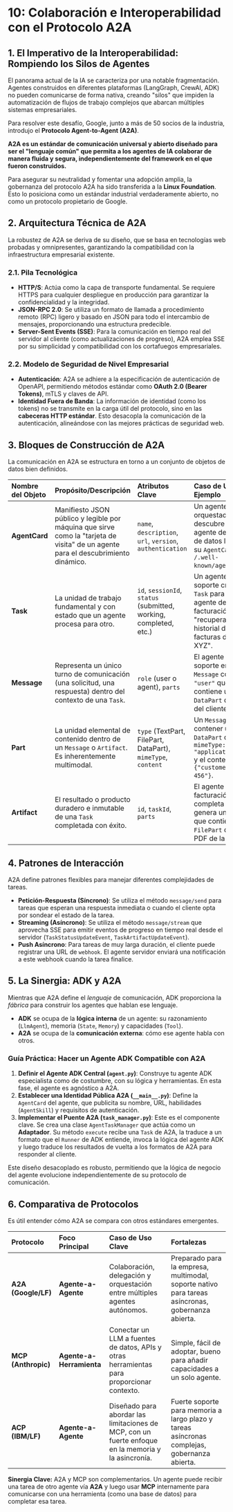 
# 10: Colaboración e Interoperabilidad con el Protocolo A2A

## 1. El Imperativo de la Interoperabilidad: Rompiendo los Silos de Agentes

El panorama actual de la IA se caracteriza por una notable fragmentación. Agentes construidos en diferentes plataformas (LangGraph, CrewAI, ADK) no pueden comunicarse de forma nativa, creando "silos" que impiden la automatización de flujos de trabajo complejos que abarcan múltiples sistemas empresariales.

Para resolver este desafío, Google, junto a más de 50 socios de la industria, introdujo el **Protocolo Agent-to-Agent (A2A)**.

**A2A es un estándar de comunicación universal y abierto diseñado para ser el "lenguaje común" que permita a los agentes de IA colaborar de manera fluida y segura, independientemente del framework en el que fueron construidos.**

Para asegurar su neutralidad y fomentar una adopción amplia, la gobernanza del protocolo A2A ha sido transferida a la **Linux Foundation**. Esto lo posiciona como un estándar industrial verdaderamente abierto, no como un protocolo propietario de Google.

## 2. Arquitectura Técnica de A2A

La robustez de A2A se deriva de su diseño, que se basa en tecnologías web probadas y omnipresentes, garantizando la compatibilidad con la infraestructura empresarial existente.

### 2.1. Pila Tecnológica

* **HTTP/S**: Actúa como la capa de transporte fundamental. Se requiere HTTPS para cualquier despliegue en producción para garantizar la confidencialidad y la integridad.
* **JSON-RPC 2.0**: Se utiliza un formato de llamada a procedimiento remoto (RPC) ligero y basado en JSON para todo el intercambio de mensajes, proporcionando una estructura predecible.
* **Server-Sent Events (SSE)**: Para la comunicación en tiempo real del servidor al cliente (como actualizaciones de progreso), A2A emplea SSE por su simplicidad y compatibilidad con los cortafuegos empresariales.

### 2.2. Modelo de Seguridad de Nivel Empresarial

* **Autenticación**: A2A se adhiere a la especificación de autenticación de OpenAPI, permitiendo métodos estándar como **OAuth 2.0 (Bearer Tokens)**, mTLS y claves de API.
* **Identidad Fuera de Banda**: La información de identidad (como los tokens) no se transmite en la carga útil del protocolo, sino en las **cabeceras HTTP estándar**. Esto desacopla la comunicación de la autenticación, alineándose con las mejores prácticas de seguridad web.

## 3. Bloques de Construcción de A2A

La comunicación en A2A se estructura en torno a un conjunto de objetos de datos bien definidos.

| Nombre del Objeto | Propósito/Descripción | Atributos Clave | Caso de Uso de Ejemplo |
| :--- | :--- | :--- | :--- |
| **AgentCard** | Manifiesto JSON público y legible por máquina que sirve como la "tarjeta de visita" de un agente para el descubrimiento dinámico. | `name`, `description`, `url`, `version`, `authentication` | Un agente orquestador descubre a un agente de análisis de datos leyendo su `AgentCard` en `/.well-known/agent.json`. |
| **Task** | La unidad de trabajo fundamental y con estado que un agente procesa para otro. | `id`, `sessionId`, `status` (submitted, working, completed, etc.) | Un agente de soporte crea una `Task` para un agente de facturación para "recuperar el historial de facturas del cliente XYZ". |
| **Message** | Representa un único turno de comunicación (una solicitud, una respuesta) dentro del contexto de una `Task`. | `role` (user o agent), `parts` | El agente de soporte envía un `Message` con `role: "user"` que contiene una `DataPart` con el ID del cliente. |
| **Part** | La unidad elemental de contenido dentro de un `Message` o `Artifact`. Es inherentemente multimodal. | `type` (TextPart, FilePart, DataPart), `mimeType`, `content` | Un `Message` puede contener una `DataPart` con `mimeType: "application/json"` y el contenido `{"customerId": "C-456"}`. |
| **Artifact** | El resultado o producto duradero e inmutable de una `Task` completada con éxito. | `id`, `taskId`, `parts` | El agente de facturación completa la `Task` y genera un `Artifact` que contiene una `FilePart` con un PDF de la factura. |

## 4. Patrones de Interacción

A2A define patrones flexibles para manejar diferentes complejidades de tareas.

* **Petición-Respuesta (Síncrono)**: Se utiliza el método `message/send` para tareas que esperan una respuesta inmediata o cuando el cliente opta por sondear el estado de la tarea.
* **Streaming (Asíncrono)**: Se utiliza el método `message/stream` que aprovecha SSE para emitir eventos de progreso en tiempo real desde el servidor (`TaskStatusUpdateEvent`, `TaskArtifactUpdateEvent`).
* **Push Asíncrono**: Para tareas de muy larga duración, el cliente puede registrar una URL de `webhook`. El agente servidor enviará una notificación a este webhook cuando la tarea finalice.

## 5. La Sinergia: ADK y A2A

Mientras que A2A define el *lenguaje* de comunicación, ADK proporciona la *fábrica* para construir los agentes que hablan ese lenguaje.

* **ADK** se ocupa de la **lógica interna** de un agente: su razonamiento (`LlmAgent`), memoria (`State`, `Memory`) y capacidades (`Tool`).
* **A2A** se ocupa de la **comunicación externa**: cómo ese agente habla con otros.

### Guía Práctica: Hacer un Agente ADK Compatible con A2A

1.  **Definir el Agente ADK Central (`agent.py`)**: Construye tu agente ADK especialista como de costumbre, con su lógica y herramientas. En esta fase, el agente es agnóstico a A2A.
2.  **Establecer una Identidad Pública A2A (`__main__.py`)**: Define la `AgentCard` del agente, que publicita su nombre, URL, habilidades (`AgentSkill`) y requisitos de autenticación.
3.  **Implementar el Puente A2A (`task_manager.py`)**: Este es el componente clave. Se crea una clase `AgentTaskManager` que actúa como un **Adaptador**. Su método `execute` recibe una `Task` de A2A, la traduce a un formato que el `Runner` de ADK entiende, invoca la lógica del agente ADK y luego traduce los resultados de vuelta a los formatos de A2A para responder al cliente.

Este diseño desacoplado es robusto, permitiendo que la lógica de negocio del agente evolucione independientemente de su protocolo de comunicación.

## 6. Comparativa de Protocolos

Es útil entender cómo A2A se compara con otros estándares emergentes.

| Protocolo | Foco Principal | Caso de Uso Clave | Fortalezas |
| :--- | :--- | :--- | :--- |
| **A2A (Google/LF)** | **Agente-a-Agente** | Colaboración, delegación y orquestación entre múltiples agentes autónomos. | Preparado para la empresa, multimodal, soporte nativo para tareas asíncronas, gobernanza abierta. |
| **MCP (Anthropic)** | **Agente-a-Herramienta** | Conectar un LLM a fuentes de datos, APIs y otras herramientas para proporcionar contexto. | Simple, fácil de adoptar, bueno para añadir capacidades a un solo agente. |
| **ACP (IBM/LF)** | **Agente-a-Agente** | Diseñado para abordar las limitaciones de MCP, con un fuerte enfoque en la memoria y la asincronía. | Fuerte soporte para memoria a largo plazo y tareas asíncronas complejas, gobernanza abierta. |

**Sinergia Clave:** A2A y MCP son complementarios. Un agente puede recibir una tarea de otro agente vía **A2A** y luego usar **MCP** internamente para comunicarse con una herramienta (como una base de datos) para completar esa tarea.
